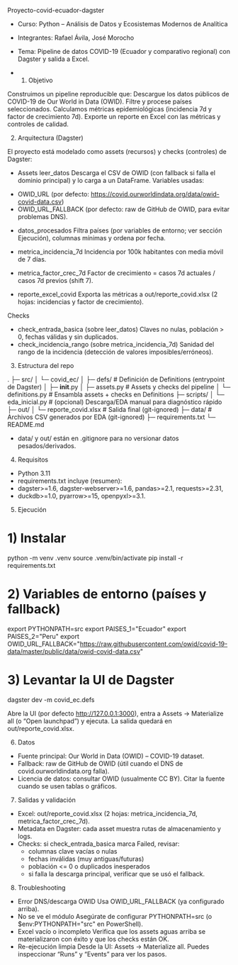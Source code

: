 Proyecto-covid-ecuador-dagster

- Curso: Python – Análisis de Datos y Ecosistemas Modernos de Analítica
- Integrantes: Rafael Ávila, José Morocho
- Tema: Pipeline de datos COVID-19 (Ecuador y comparativo regional) con Dagster y salida a Excel.

- 1) Objetivo

Construimos un pipeline reproducible que:
Descargue los datos públicos de COVID-19 de Our World in Data (OWID).
Filtre y procese países seleccionados.
Calculamos métricas epidemiológicas (incidencia 7d y factor de crecimiento 7d).
Exporte un reporte en Excel con las métricas y controles de calidad.


2) Arquitectura (Dagster)

El proyecto está modelado como assets (recursos) y checks (controles) de Dagster:
- Assets
leer_datos
Descarga el CSV de OWID (con fallback si falla el dominio principal) y lo carga a un DataFrame.
Variables usadas:
+ OWID_URL (por defecto: https://covid.ourworldindata.org/data/owid-covid-data.csv)
+ OWID_URL_FALLBACK (por defecto: raw de GitHub de OWID, para evitar problemas DNS).

- datos_procesados
Filtra países (por variables de entorno; ver sección Ejecución), columnas mínimas y ordena por fecha.

- metrica_incidencia_7d
Incidencia por 100k habitantes con media móvil de 7 días.
- metrica_factor_crec_7d
Factor de crecimiento = casos 7d actuales / casos 7d previos (shift 7).
- reporte_excel_covid
Exporta las métricas a out/reporte_covid.xlsx (2 hojas: incidencias y factor de crecimiento).

Checks
+ check_entrada_basica (sobre leer_datos)
Claves no nulas, población > 0, fechas válidas y sin duplicados.
+ check_incidencia_rango (sobre metrica_incidencia_7d)
Sanidad del rango de la incidencia (detección de valores imposibles/erróneos).



3) Estructura del repo

.
├─ src/
│  └─ covid_ec/
│     ├─ defs/                # Definición de Definitions (entrypoint de Dagster)
│     ├─ __init__.py
│     ├─ assets.py            # Assets y checks del pipeline
│     └─ definitions.py       # Ensambla assets + checks en Definitions
├─ scripts/
│  └─ eda_inicial.py          # (opcional) Descarga/EDA manual para diagnóstico rápido
├─ out/
│  └─ reporte_covid.xlsx      # Salida final (git-ignored)
├─ data/                      # Archivos CSV generados por EDA (git-ignored)
├─ requirements.txt
└─ README.md

+ data/ y out/ están en .gitignore para no versionar datos pesados/derivados.

4) Requisitos
+ Python 3.11
+ requirements.txt incluye (resumen):
+ dagster>=1.6, dagster-webserver>=1.6, pandas>=2.1, requests>=2.31,
+ duckdb>=1.0, pyarrow>=15, openpyxl>=3.1.


5) Ejecución
# 1) Instalar
python -m venv .venv
source .venv/bin/activate
pip install -r requirements.txt

# 2) Variables de entorno (países y fallback)
export PYTHONPATH=src
export PAISES_1="Ecuador"
export PAISES_2="Peru"
export OWID_URL_FALLBACK="https://raw.githubusercontent.com/owid/covid-19-data/master/public/data/owid-covid-data.csv"

# 3) Levantar la UI de Dagster
dagster dev -m covid_ec.defs


Abre la UI (por defecto http://127.0.0.1:3000), entra a Assets → Materialize all (o “Open launchpad”) y ejecuta.
La salida quedará en out/reporte_covid.xlsx.


6) Datos
+ Fuente principal: Our World in Data (OWID) – COVID-19 dataset.
+ Fallback: raw de GitHub de OWID (útil cuando el DNS de covid.ourworldindata.org falla).
+ Licencia de datos: consultar OWID (usualmente CC BY). Citar la fuente cuando se usen tablas o gráficos.

7) Salidas y validación
- Excel: out/reporte_covid.xlsx (2 hojas: metrica_incidencia_7d, metrica_factor_crec_7d).
- Metadata en Dagster: cada asset muestra rutas de almacenamiento y logs.
- Checks: si check_entrada_basica marca Failed, revisar:
  + columnas clave vacías o nulas
  + fechas inválidas (muy antiguas/futuras)
  + población <= 0 o duplicados inesperados
  + si falla la descarga principal, verificar que se usó el fallback.
 
8) Troubleshooting
+ Error DNS/descarga OWID
Usa OWID_URL_FALLBACK (ya configurado arriba).
+ No se ve el módulo
Asegúrate de configurar PYTHONPATH=src (o $env:PYTHONPATH="src" en PowerShell). 
+ Excel vacío o incompleto
Verifica que los assets aguas arriba se materializaron con éxito y que los checks están OK.
+ Re-ejecución limpia
Desde la UI: Assets → Materialize all. Puedes inspeccionar “Runs” y “Events” para ver los pasos.
